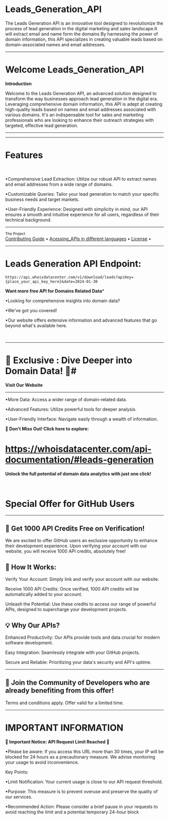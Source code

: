 # Leads_Generation_API
The Leads Generation API is an innovative tool designed to revolutionize the process of lead generation in the digital marketing and sales landscape.It will extract email and name form the domains By harnessing the power of domain information, this API specializes in creating valuable leads based on domain-associated names and email addresses.


___
# Welcome Leads_Generation_API
 
**Introduction**

Welcome to the Leads Generation API, an advanced solution designed to transform the way businesses approach lead generation in the digital era. Leveraging comprehensive domain information, this API is adept at creating high-quality leads based on names and email addresses associated with various domains. It's an indispensable tool for sales and marketing professionals who are looking to enhance their outreach strategies with targeted, effective lead generation.
 <br />

 ___

___

# Features
<br />



•Comprehensive Lead Extraction: Utilize our robust API to extract names and email addresses from a wide range of domains.
<br />

•Customizable Queries: Tailor your lead generation to match your specific business needs and target markets.
<br />

•User-Friendly Experience: Designed with simplicity in mind, our API ensures a smooth and intuitive experience for all users, regardless of their technical background.
<br />

  ___
 <div >
    <sub>The Project</sub>
    <br />
    <a href="Contributing Guide/Contributing Guide.md">Contributing Guide</a> •
    <a href="Acessing_APIs">Acessing_APIs in different languages</a> •
    <a href="License/License.md">License</a> •
    
    
___

# Leads Generation API Endpoint:
```
https://api.whoisdatacenter.com/v1/download/leads?apiKey={place_your_api_key_here}&date=2024-01-30
```


**Want more free API for Domains Related Data***
<br/>

•Looking for comprehensive insights into domain data? 
<br/>

•We've got you covered! 
<br/>

•Our website offers extensive information and advanced features that go beyond what's available here.


<br/>


___

# 🌟 Exclusive : Dive Deeper into Domain Data! 🌟# 

**Visit Our Website**

___
•More Data: Access a wider range of domain-related data.
<br/>

•Advanced Features: Utilize powerful tools for deeper analysis.
<br/>

•User-Friendly Interface: Navigate easily through a wealth of information.
<br/>

 **🔗 Don't Miss Out! Click here to explore:** 
 # https://whoisdatacenter.com/api-documentation/#leads-generation

**Unlock the full potential of domain data analytics with just one click!**


<br/>






# Special Offer for GitHub Users
---

**🚀 Get 1000 API Credits Free on Verification!**
---
We are excited to offer GitHub users an exclusive opportunity to enhance their development experience. Upon verifying your account with our website, you will receive 1000 API credits, absolutely free!

**🔑 How It Works:**
---
Verify Your Account: Simply link and verify your account with our website.
<br/>

Receive 1000 API Credits: Once verified, 1000 API credits will be automatically added to your account.
<br/>

Unleash the Potential: Use these credits to access our range of powerful APIs, designed to supercharge your development projects.
<br/>

**💡 Why Our APIs?**
---
Enhanced Productivity: Our APIs provide tools and data crucial for modern software development.
<br/>

Easy Integration: Seamlessly integrate with your GitHub projects.
<br/>

Secure and Reliable: Prioritizing your data's security and API's uptime.
<br/>

___


**🌟 Join the Community of Developers who are already benefiting from this offer!**
---

Terms and conditions apply. Offer valid for a limited time.





___

# IMPORTANT INFORMATION


**🚨 Important Notice: API Request Limit Reached 🚨**

•Please be aware: If you access this URL more than 30 times, your IP will be blocked for 24 hours as a precautionary measure. We advise monitoring your usage to avoid inconvenience.

Key Points:

•Limit Notification: Your current usage is close to our API request threshold.
<br/>

•Purpose: This measure is to prevent overuse and preserve the quality of our services.
<br/>

•Recommended Action: Please consider a brief pause in your requests to avoid reaching the limit and a potential temporary 24-hour block

